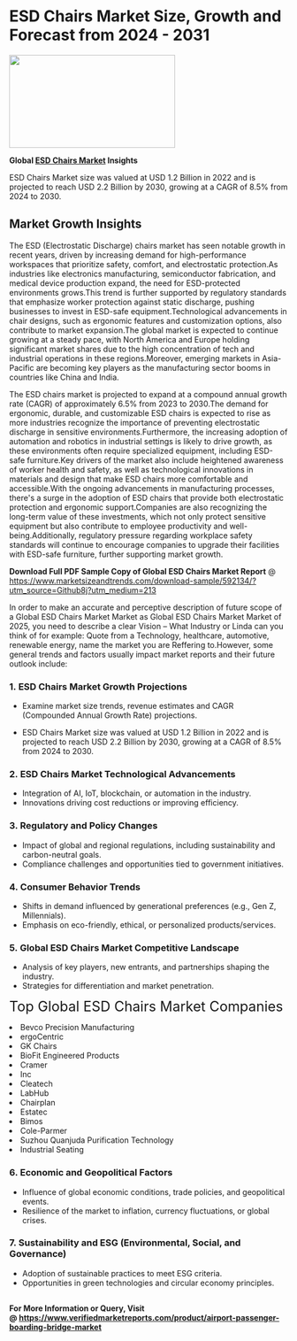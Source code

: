 <H1>ESD Chairs Market Size, Growth and Forecast from 2024 - 2031</H1><img class="aligncenter size-medium wp-image-584254" src="https://thirdeyenews.in/wp-content/uploads/2024/09/Global-Market-Research-300x168.jpeg" alt="" width="300" height="168" /><p><strong>Global&nbsp;<a href="https://www.marketsizeandtrends.com/download-sample/592134/?utm_source=Github8j?utm_medium=213">ESD Chairs Market</a> Insights</strong></p><p>ESD Chairs Market size was valued at USD 1.2 Billion in 2022 and is projected to reach USD 2.2 Billion by 2030, growing at a CAGR of 8.5% from 2024 to 2030.</p><p><h2>Market Growth Insights</h2> <p>The ESD (Electrostatic Discharge) chairs market has seen notable growth in recent years, driven by increasing demand for high-performance workspaces that prioritize safety, comfort, and electrostatic protection.As industries like electronics manufacturing, semiconductor fabrication, and medical device production expand, the need for ESD-protected environments grows.This trend is further supported by regulatory standards that emphasize worker protection against static discharge, pushing businesses to invest in ESD-safe equipment.Technological advancements in chair designs, such as ergonomic features and customization options, also contribute to market expansion.The global market is expected to continue growing at a steady pace, with North America and Europe holding significant market shares due to the high concentration of tech and industrial operations in these regions.Moreover, emerging markets in Asia-Pacific are becoming key players as the manufacturing sector booms in countries like China and India.</p> <p>The ESD chairs market is projected to expand at a compound annual growth rate (CAGR) of approximately 6.5% from 2023 to 2030.The demand for ergonomic, durable, and customizable ESD chairs is expected to rise as more industries recognize the importance of preventing electrostatic discharge in sensitive environments.Furthermore, the increasing adoption of automation and robotics in industrial settings is likely to drive growth, as these environments often require specialized equipment, including ESD-safe furniture.Key drivers of the market also include heightened awareness of worker health and safety, as well as technological innovations in materials and design that make ESD chairs more comfortable and accessible.With the ongoing advancements in manufacturing processes, there's a surge in the adoption of ESD chairs that provide both electrostatic protection and ergonomic support.Companies are also recognizing the long-term value of these investments, which not only protect sensitive equipment but also contribute to employee productivity and well-being.Additionally, regulatory pressure regarding workplace safety standards will continue to encourage companies to upgrade their facilities with ESD-safe furniture, further supporting market growth.<p><span class=""><strong>Download Full PDF Sample Copy of Global ESD Chairs Market Report</strong> @ <a href="https://www.marketsizeandtrends.com/download-sample/592134/?utm_source=Github8j?utm_medium=213" target="_blank">https://www.marketsizeandtrends.com/download-sample/592134/?utm_source=Github8j?utm_medium=213</a></span></p><p>In order to make an accurate and perceptive description of future scope of a Global&nbsp;ESD Chairs Market Market as Global&nbsp;ESD Chairs Market Market of 2025, you need to describe a clear Vision &ndash; What Industry or Linda can you think of for example: Quote from a Technology, healthcare, automotive, renewable energy, name the market you are Reffering to.However, some general trends and factors usually impact market reports and their future outlook include:</p><h3>1.&nbsp;<strong>ESD Chairs Market Growth Projections</strong></h3><ul><li>Examine market size trends, revenue estimates and CAGR (Compounded Annual Growth Rate) projections.</li><li><p>ESD Chairs Market size was valued at USD 1.2 Billion in 2022 and is projected to reach USD 2.2 Billion by 2030, growing at a CAGR of 8.5% from 2024 to 2030.</p></li></ul><h3>2.&nbsp;<strong>ESD Chairs Market Technological Advancements</strong></h3><ul><li>Integration of AI, IoT, blockchain, or automation in the industry.</li><li>Innovations driving cost reductions or improving efficiency.</li></ul><h3>3.&nbsp;<strong>Regulatory and Policy Changes</strong></h3><ul><li>Impact of global and regional regulations, including sustainability and carbon-neutral goals.</li><li>Compliance challenges and opportunities tied to government initiatives.</li></ul><h3>4.&nbsp;<strong>Consumer Behavior Trends</strong></h3><ul><li>Shifts in demand influenced by generational preferences (e.g., Gen Z, Millennials).</li><li>Emphasis on eco-friendly, ethical, or personalized products/services.</li></ul><h3>5.&nbsp;<strong>Global ESD Chairs Market Competitive Landscape</strong></h3><ul><li>Analysis of key players, new entrants, and partnerships shaping the industry.</li><li>Strategies for differentiation and market penetration.</li></ul><p data-pm-slice="1 1 []"><span style="color: inherit; font-family: inherit; font-size: 25px;">Top Global ESD Chairs Market Companies</span></p><div class="" data-test-id=""><p><li>Bevco Precision Manufacturing</li><li> ergoCentric</li><li> GK Chairs</li><li> BioFit Engineered Products</li><li> Cramer</li><li> Inc</li><li> Cleatech</li><li> LabHub</li><li> Chairplan</li><li> Estatec</li><li> Bimos</li><li> Cole-Parmer</li><li> Suzhou Quanjuda Purification Technology</li><li> Industrial Seating</li></p></div><h3>6.&nbsp;<strong>Economic and Geopolitical Factors</strong></h3><ul><li>Influence of global economic conditions, trade policies, and geopolitical events.</li><li>Resilience of the market to inflation, currency fluctuations, or global crises.</li></ul><h3>7.&nbsp;<strong>Sustainability and ESG (Environmental, Social, and Governance)</strong></h3><ul><li>Adoption of sustainable practices to meet ESG criteria.</li><li>Opportunities in green technologies and circular economy principles.</li></ul><h2><strong style="font-size: 14px;">For More Information or Query, Visit @&nbsp;</strong><a style="background-color: #ffffff; font-size: 14px;" href="https://www.marketsizeandtrends.com/report/esd-chairs-market/" target="_blank">https://www.verifiedmarketreports.com/product/airport-passenger-boarding-bridge-market</a></h2>
